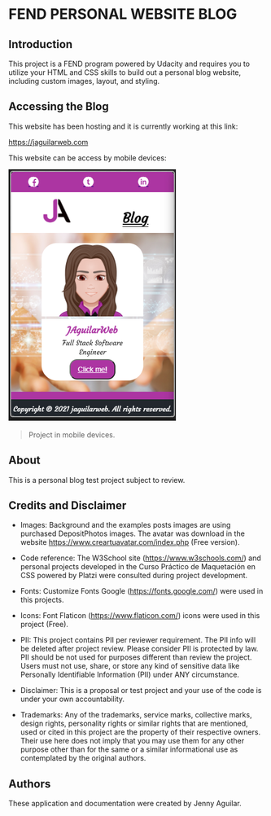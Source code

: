 # FEND PERSONAL WEBSITE BLOG 


## Introduction 
This project is a FEND program powered by Udacity and requires you to utilize your HTML and CSS skills to build out a personal blog website, including custom images, layout, and styling. 


## Accessing the Blog
This website has been hosting and it is currently working at this link:

https://jaguilarweb.com

This website can be access by mobile devices:

![](https://github.com/jaguilarweb/blog-website-project/blob/master/images/mobile.png)

> Project in mobile devices.

## About

This is a personal blog test project subject to review.

## Credits and Disclaimer

- Images: Background and the examples posts images are using purchased DepositPhotos images. The avatar was download in the website https://www.creartuavatar.com/index.php (Free version).

- Code reference: The W3School site (https://www.w3schools.com/) and personal projects developed in the Curso Práctico de Maquetación en CSS powered by Platzi were consulted during project development.

- Fonts: Customize Fonts Google (https://fonts.google.com/) were used in this projects.

- Icons: Font Flaticon (https://www.flaticon.com/) icons were used in this project (Free).

- PII: This project contains PII per reviewer requirement. The PII info will be deleted after project review. Please consider PII is protected by law. PII should be not used for purposes different than review the project. Users must not use, share, or store any kind of sensitive data like Personally Identifiable Information (PII) under ANY circumstance.

- Disclaimer: This is a proposal or test project and your use of the code is under your own accountability.

- Trademarks: Any of the trademarks, service marks, collective marks, design rights, personality rights or similar rights that are mentioned, used or cited in this project are the property of their respective owners. Their use here does not imply that you may use them for any other purpose other than for the same or a similar informational use as contemplated by the original authors.

## Authors
These application and documentation were created by Jenny Aguilar.